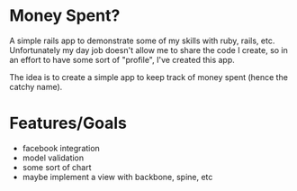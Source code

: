 Money Spent?
============

A simple rails app to demonstrate some of my skills with ruby, rails, etc. Unfortunately my day job doesn't allow me to share the code I create, so in an effort to have some sort of "profile", I've created this app.

The idea is to create a simple app to keep track of money spent (hence the catchy name).

Features/Goals
==============

* facebook integration
* model validation
* some sort of chart
* maybe implement a view with backbone, spine, etc

